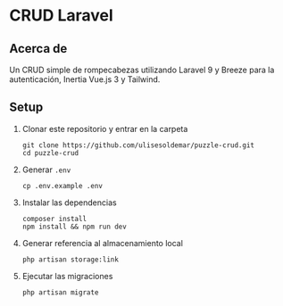 # CRUD Laravel
## Acerca de
Un CRUD simple de rompecabezas utilizando Laravel 9 y Breeze para la autenticación, Inertia Vue.js 3 y Tailwind.
## Setup
1. Clonar este repositorio y entrar en la carpeta
    ```
   git clone https://github.com/ulisesoldemar/puzzle-crud.git
   cd puzzle-crud
   ```
3. Generar `.env`
   ```
   cp .env.example .env
   ```
4. Instalar las dependencias
   ```
   composer install
   npm install && npm run dev 
   ```
5. Generar referencia al almacenamiento local
   ```
   php artisan storage:link
   ```
6. Ejecutar las migraciones
     ```
   php artisan migrate
   ```
